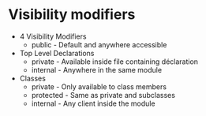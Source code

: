 # Visibility modifiers


- 4 Visibility Modifiers
  - public - Default and anywhere accessible
- Top Level Declarations
  - private - Available inside file containing déclaration
  - internal - Anywhere in the same module
- Classes
  - private - Only available to class members
  - protected - Same as private and subclasses
  - internal - Any client inside the module

